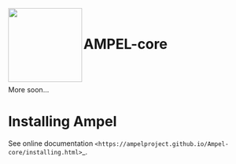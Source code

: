 <img align="left" src="https://desycloud.desy.de/index.php/s/99Jkcyzn92rRpHF/preview" width="150" height="150"/>  
<br>

# AMPEL-core
<br><br>

<!--
Astronomers have during the past century continuously refined tools for
analyzing individual astronomical transients. Simultaneously, progress in instrument and CCD
manufacturing as well as new data processing capabilities have led to a new generation of transient
surveys that can repeatedly scan large volumes of the Universe. With thousands of potential candidates
available, scientists are faced with a new kind of questions: Which transient should I focus on?
What were those things that I dit not look at? Can I have them all?

Ampel is a software framework meant to assist in answering such questions.
In short, Ampel assists in the the transition from studies of individual objects
(based on more or less random selection) to systematically selected samples.
Our design goals are to find a system where past experience (i.e. existing algorithms and code) can consistently be applied to large samples, and with built-in tools for controlling sample selection.
-->

More soon...

Installing Ampel
================

See online documentation `<https://ampelproject.github.io/Ampel-core/installing.html>`_.
